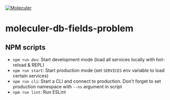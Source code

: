 [![Moleculer](https://badgen.net/badge/Powered%20by/Moleculer/0e83cd)](https://moleculer.services)

# moleculer-db-fields-problem

## NPM scripts

- `npm run dev`: Start development mode (load all services locally with hot-reload & REPL)
- `npm run start`: Start production mode (set `SERVICES` env variable to load certain services)
- `npm run cli`: Start a CLI and connect to production. Don't forget to set production namespace with `--ns` argument in script
- `npm run lint`: Run ESLint
